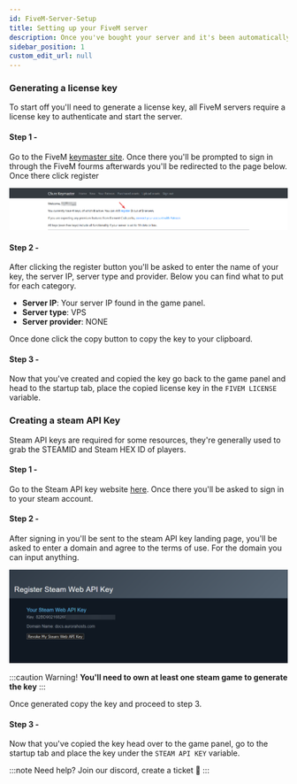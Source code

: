 ```yaml
---
id: FiveM-Server-Setup
title: Setting up your FiveM server
description: Once you've bought your server and it's been automatically setup, there are still a few things you have to do before you can turn on your server.
sidebar_position: 1
custom_edit_url: null
---
```


### Generating a license key

To start off you'll need to generate a license key, all FiveM servers require a license key to authenticate and start the server.

#### Step 1 -

Go to the FiveM [keymaster site](https://keymaster.fivem.net). Once there you'll be prompted to sign in through the FiveM fourms afterwards you'll be redirected to the page below. Once there click register

![Keymaster](../../../images/Game_servers/gta/getting_started/1_key.png)

#### Step 2 -

After clicking the register button you'll be asked to enter the name of your key, the server IP, server type and provider. Below you can find what to put for each category.
* **Server IP**: Your server IP found in the game panel.
* **Server type**: VPS
* **Server provider**: NONE

Once done click the copy button to copy the key to your clipboard.

#### Step 3 -

Now that you've created and copied the key go back to the game panel and head to the startup tab, place the copied license key in the `FIVEM LICENSE` variable.

### Creating a steam API Key

Steam API keys are required for some resources, they're generally used to grab the STEAMID and Steam HEX ID of players.

#### Step 1 -

Go to the Steam API key website [here](https://steamcommunity.com/dev/apikey). Once there you'll be asked to sign in to your steam account.

#### Step 2 -

After signing in you'll be sent to the steam API key landing page, you'll be asked to enter a domain and agree to the terms of use. For the domain you can input anything.

![API_KEY](../../../images/Game_servers/gta/getting_started/2_steamapi.png)

:::caution Warning!
**You'll need to own at least one steam game to generate the key**
:::

Once generated copy the key and proceed to step 3.

#### Step 3 -

Now that you've copied the key head over to the game panel, go to the startup tab and place the key under the `STEAM API KEY` variable.

:::note Need help?
Join our discord, create a ticket 🙂
:::
